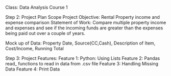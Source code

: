 Class: Data Analysis Course 1

Step 2: Project Plan Scope
Project Objective: Rental Property income and expense comparison
Statement of Work:  Compare multiple property income and expenses and see if the incoming funds are greater than the expenses being paid out over a couple of years. 

Mock up of Data: Property Date, Source(CC,Cash), Description of Item, Cost/Income, Running Total


Step 3: Project Features: 
Feature 1:  Python: Using Lists
Feature 2:  Pandas read_ functions to read in data from .csv file
Feature 3:  Handling Missing Data 
Feature 4:  Print Data

